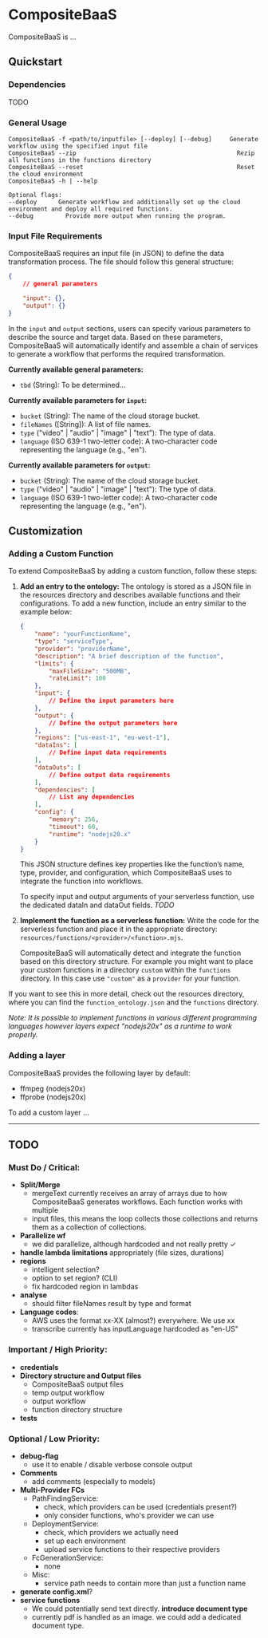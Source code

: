 # CompositeBaaS

CompositeBaaS is ...

## Quickstart

### Dependencies

TODO

### General Usage

```
CompositeBaaS -f <path/to/inputfile> [--deploy] [--debug]     Generate workflow using the specified input file
CompositeBaaS --zip                                             Rezip all functions in the functions directory
CompositeBaaS --reset                                           Reset the cloud environment
CompositeBaaS -h | --help

Optional flags:
--deploy      Generate workflow and additionally set up the cloud environment and deploy all required functions.
--debug         Provide more output when running the program.
```

### Input File Requirements

CompositeBaaS requires an input file (in JSON) to define the data transformation process. The file should follow this general structure:

```json
{
    // general parameters

    "input": {},
    "output": {}
}
```

In the `input` and `output` sections, users can specify various parameters to describe the source and target data. Based on these parameters, CompositeBaaS will automatically identify and assemble a chain of services to generate a workflow that performs the required transformation.

**Currently available general parameters:**

-   `tbd` (String): To be determined...

**Currently available parameters for `input`:**

-   `bucket` (String): The name of the cloud storage bucket.
-   `fileNames` ([String]): A list of file names.
-   `type` ("video" | "audio" | "image" | "text"): The type of data.
-   `language` (ISO 639-1 two-letter code): A two-character code representing the language (e.g., "en").

**Currently available parameters for `output`:**

-   `bucket` (String): The name of the cloud storage bucket.
-   `type` ("video" | "audio" | "image" | "text"): The type of data.
-   `language` (ISO 639-1 two-letter code): A two-character code representing the language (e.g., "en").

## Customization

### Adding a Custom Function

To extend CompositeBaaS by adding a custom function, follow these steps:

1. **Add an entry to the ontology:**
   The ontology is stored as a JSON file in the resources directory and describes available functions and their configurations. To add a new function, include an entry similar to the example below:

    ```json
    {
        "name": "yourFunctionName",
        "type": "serviceType",
        "provider": "providerName",
        "description": "A brief description of the function",
        "limits": {
            "maxFileSize": "500MB",
            "rateLimit": 100
        },
        "input": {
            // Define the input parameters here
        },
        "output": {
            // Define the output parameters here
        },
        "regions": ["us-east-1", "eu-west-1"],
        "dataIns": [
            // Define input data requirements
        ],
        "dataOuts": [
            // Define output data requirements
        ],
        "dependencies": [
            // List any dependencies
        ],
        "config": {
            "memory": 256,
            "timeout": 60,
            "runtime": "nodejs20.x"
        }
    }
    ```

    This JSON structure defines key properties like the function’s name, type, provider, and configuration, which CompositeBaaS uses to integrate the function into workflows.

    To specify input and output arguments of your serverless function, use the dedicated dataIn and dataOut fields. *TODO*

2. **Implement the function as a serverless function:**
   Write the code for the serverless function and place it in the appropriate directory:  
   `resources/functions/<provider>/<function>.mjs`.

    CompositeBaaS will automatically detect and integrate the function based on this directory structure. For example you might want to place your custom functions in a directory `custom` within the `functions` directory. In this case use `"custom"` as a `provider` for your function.

If you want to see this in more detail, check out the resources directory, where you can find the `function_ontology.json` and the `functions` directory.

_Note: It is possible to implement functions in various different programming languages however layers expect "nodejs20x" as a runtime to work properly._

### Adding a layer

CompositeBaaS provides the following layer by default:

-   ffmpeg (nodejs20x)
-   ffprobe (nodejs20x)

To add a custom layer ...

---

## TODO

### Must Do / Critical:

-   **Split/Merge**
    -   mergeText currently receives an array of arrays due to how CompositeBaaS generates workflows. Each function works with multiple
    -   input files, this means the loop collects those collections and returns them as a collection of collections.
-   **Parallelize wf**
    -   we did parallelize, although hardcoded and not really pretty ✓
-   **handle lambda limitations** appropriately (file sizes, durations)
-   **regions**
    -   intelligent selection?
    -   option to set region? (CLI)
    -   fix hardcoded region in lambdas
-   **analyse**
    -   should filter fileNames result by type and format
-   **Language codes**:
    -   AWS uses the format xx-XX (almost?) everywhere. We use xx
    -   transcribe currently has inputLanguage hardcoded as "en-US"

### Important / High Priority:

-   **credentials**
-   **Directory structure and Output files**
    -   CompositeBaaS output files
    -   temp output workflow
    -   output workflow
    -   function directory structure
-   **tests**

### Optional / Low Priority:

-   **debug-flag**
    -   use it to enable / disable verbose console output
-   **Comments**
    -   add comments (especially to models)
-   **Multi-Provider FCs**
    -   PathFindingService:
        -   check, which providers can be used (credentials present?)
        -   only consider functions, who's provider we can use
    -   DeploymentService:
        -   check, which providers we actually need
        -   set up each environment
        -   upload service functions to their respective providers
    -   FcGenerationService:
        -   none
    -   Misc:
        -   service path needs to contain more than just a function name
-   **generate config.xml**?
-   **service functions**
    -   We could potentially send text directly.
        **introduce document type**
    -   currently pdf is handled as an image. we could add a dedicated document type.
